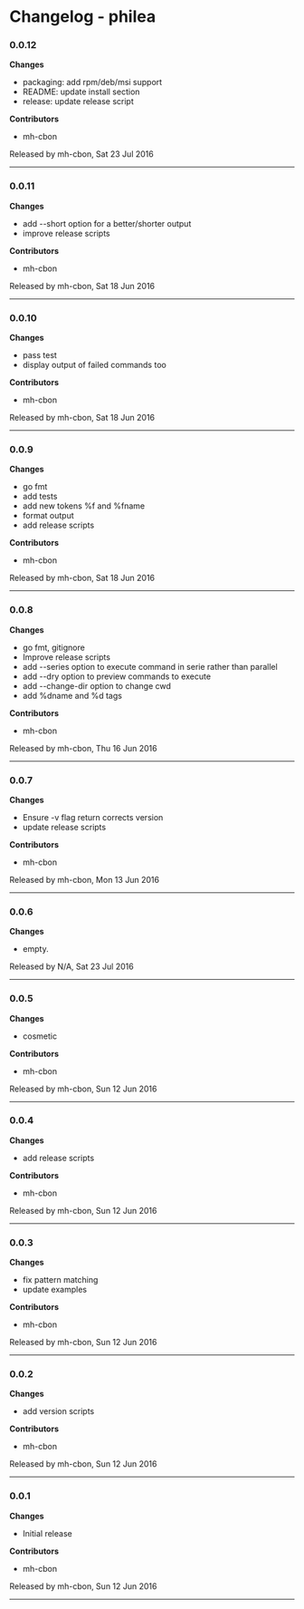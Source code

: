 # Changelog - philea

### 0.0.12

__Changes__

- packaging: add rpm/deb/msi support
- README: update install section
- release: update release script

__Contributors__

- mh-cbon

Released by mh-cbon, Sat 23 Jul 2016
______________

### 0.0.11

__Changes__

- add --short option for a better/shorter output
- improve release scripts

__Contributors__

- mh-cbon

Released by mh-cbon, Sat 18 Jun 2016
______________

### 0.0.10

__Changes__

- pass test
- display output of failed commands too

__Contributors__

- mh-cbon

Released by mh-cbon, Sat 18 Jun 2016
______________

### 0.0.9

__Changes__

- go fmt
- add tests
- add new tokens %f and %fname
- format output
- add release scripts

__Contributors__

- mh-cbon

Released by mh-cbon, Sat 18 Jun 2016
______________

### 0.0.8

__Changes__

- go fmt, gitignore
- Improve release scripts
- add --series option to execute command in serie rather than parallel
- add --dry option to preview commands to execute
- add --change-dir option to change cwd
- add %dname and %d tags

__Contributors__

- mh-cbon

Released by mh-cbon, Thu 16 Jun 2016
______________

### 0.0.7

__Changes__

- Ensure -v flag return corrects version
- update release scripts

__Contributors__

- mh-cbon

Released by mh-cbon, Mon 13 Jun 2016
______________

### 0.0.6

__Changes__

- empty.

Released by N/A, Sat 23 Jul 2016
______________

### 0.0.5

__Changes__

- cosmetic

__Contributors__

- mh-cbon

Released by mh-cbon, Sun 12 Jun 2016
______________

### 0.0.4

__Changes__

- add release scripts

__Contributors__

- mh-cbon

Released by mh-cbon, Sun 12 Jun 2016
______________

### 0.0.3

__Changes__

- fix pattern matching
- update examples

__Contributors__

- mh-cbon

Released by mh-cbon, Sun 12 Jun 2016
______________

### 0.0.2

__Changes__

- add version scripts

__Contributors__

- mh-cbon

Released by mh-cbon, Sun 12 Jun 2016
______________

### 0.0.1

__Changes__

- Initial release

__Contributors__

- mh-cbon

Released by mh-cbon, Sun 12 Jun 2016
______________


